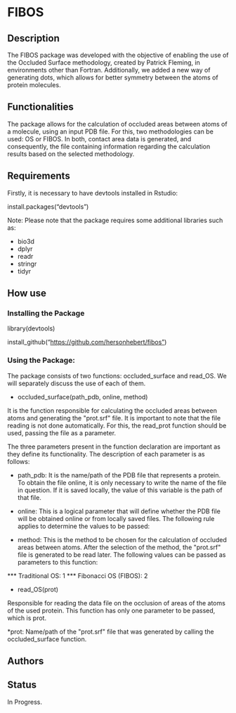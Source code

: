 # FIBOS
## Description
The FIBOS package was developed with the objective of enabling the use of the Occluded Surface methodology, created by Patrick Fleming, in environments other than Fortran. Additionally, we added a new way of generating dots, which allows for better symmetry between the atoms of protein molecules.
## Functionalities
The package allows for the calculation of occluded areas between atoms of a molecule, using an input PDB file. For this, two methodologies can be used: OS or FIBOS. In both, contact area data is generated, and consequently, the file containing information regarding the calculation results based on the selected methodology.
## Requirements
Firstly, it is necessary to have devtools installed in Rstudio:

install.packages(“devtools”)

Note: Please note that the package requires some additional libraries such as:
  * bio3d
  * dplyr
  * readr
  * stringr
  * tidyr

## How use
### Installing the Package

library(devtools)

install_github(“https://github.com/hersonhebert/fibos”)
### Using the Package:

The package consists of two functions: occluded_surface and read_OS. We will separately discuss the use of each of them.

* occluded_surface(path_pdb, online, method)

It is the function responsible for calculating the occluded areas between atoms and generating the "prot.srf" file. It is important to note that the file reading is not done automatically. For this, the read_prot function should be used, passing the file as a parameter.

The three parameters present in the function declaration are important as they define its functionality. The description of each parameter is as follows:

+ path_pdb: It is the name/path of the PDB file that represents a protein. To obtain the file online, it is only necessary to write the name of the file in question. If it is saved locally, the value of this variable is the path of that file.

+ online: This is a logical parameter that will define whether the PDB file will be obtained online or from locally saved files. The following rule applies to determine the values to be passed:

+ method: This is the method to be chosen for the calculation of occluded areas between atoms. After the selection of the method, the "prot.srf" file is generated to be read later. The following values can be passed as parameters to this function:

*** Traditional OS: 1
*** Fibonacci OS (FIBOS): 2

* read_OS(prot)

Responsible for reading the data file on the occlusion of areas of the atoms of the used protein. This function has only one parameter to be passed, which is prot.

*prot: Name/path of the "prot.srf" file that was generated by calling the occluded_surface function.

## Authors
## Status
In Progress.
